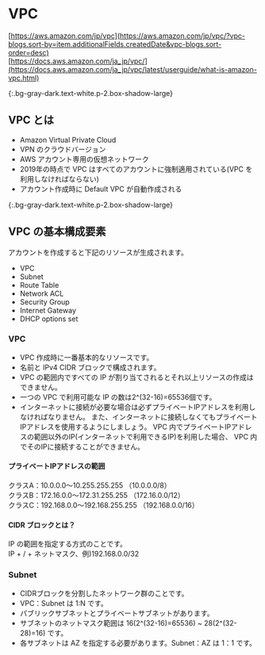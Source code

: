 # VPC
[https://aws.amazon.com/jp/vpc](https://aws.amazon.com/jp/vpc/?vpc-blogs.sort-by=item.additionalFields.createdDate&vpc-blogs.sort-order=desc)  
[https://docs.aws.amazon.com/ja_jp/vpc/](https://docs.aws.amazon.com/ja_jp/vpc/latest/userguide/what-is-amazon-vpc.html)

{:.bg-gray-dark.text-white.p-2.box-shadow-large}
## VPC とは
- Amazon Virtual Private Cloud  
- VPN のクラウドバージョン  
- AWS アカウント専用の仮想ネットワーク  
- 2019年の時点で VPC はすべてのアカウントに強制適用されている(VPC を利用しなければならない)  
- アカウント作成時に Default VPC が自動作成される

{:.bg-gray-dark.text-white.p-2.box-shadow-large}
## VPC の基本構成要素
アカウントを作成すると下記のリソースが生成されます。
- VPC
- Subnet
- Route Table
- Network ACL
- Security Group
- Internet Gateway
- DHCP options set

### VPC
- VPC 作成時に一番基本的なリソースです。  
- 名前と IPv4 CIDR ブロックで構成されます。  
- VPC の範囲内ですべての IP が割り当てされるとそれ以上リソースの作成はできません。  
- 一つの VPC で利用可能な IP の数は2^(32-16)=65536個です。
- インターネットに接続が必要な場合は必ずプライベートIPアドレスを利用しなければなりません。
また、インターネットに接続しなくてもプライベートIPアドレスを使用するようにしましょう。
VPC 内でプライベートIPアドレスの範囲以外のIP(インターネットで利用できるIP)を利用した場合、
VPC 内でそのIPに接続することができません。

#### プライベートIPアドレスの範囲
クラスA：10.0.0.0～10.255.255.255 （10.0.0.0/8）  
クラスB：172.16.0.0～172.31.255.255 （172.16.0.0/12）  
クラスC：192.168.0.0～192.168.255.255 （192.168.0.0/16）

#### CIDR ブロックとは？
IP の範囲を指定する方式のことです。  
IP + / + ネットマスク、例)192.168.0.0/32  

### Subnet
- CIDRブロックを分割したネットワーク群のことです。
- VPC：Subnet は 1:N です。
- パブリックサブネットとプライベートサブネットがあります。
- サブネットのネットマスク範囲は 16(2^(32-16)=65536) ~ 28(2^(32-28)=16) です。
- 各サブネットは AZ を指定する必要があります。Subnet：AZ は 1：1 です。




